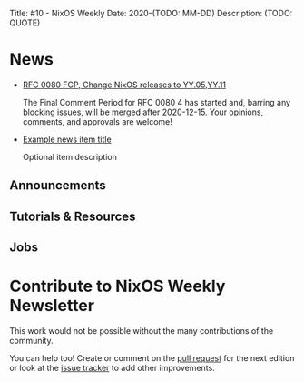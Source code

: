 Title: #10 - NixOS Weekly
Date: 2020-(TODO: MM-DD)
Description: (TODO: QUOTE)

# News

- [RFC 0080 FCP, Change NixOS releases to YY.05,YY.11](https://github.com/NixOS/rfcs/pull/80)

  The Final Comment Period for RFC 0080 4 has started and, barring any blocking issues, will be merged after 2020-12-15. Your opinions, comments, and approvals are welcome!
  
- [Example news item title](http://example.com)

  Optional item description

## Announcements

## Tutorials & Resources

## Jobs

# Contribute to NixOS Weekly Newsletter

This work would not be possible without the many contributions of the community.

You can help too! Create or comment on the [pull request](https://github.com/NixOS/nixos-weekly/pulls)
for the next edition or look at the
[issue tracker](https://github.com/NixOS/nixos-weekly/issues) to add other improvements.

